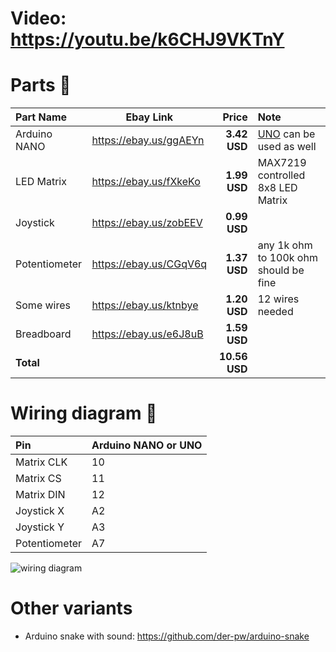 # Video: https://youtu.be/k6CHJ9VKTnY


# Parts :balloon:
Part Name       |       Ebay Link        |        Price | Note
:-------------- | ---------------------- | -----------: | :------------------------------------------------
Arduino NANO    | https://ebay.us/ggAEYn | **3.42 USD** | [UNO](https://ebay.us/Y1kYb3) can be used as well
LED Matrix      | https://ebay.us/fXkeKo | **1.99 USD** | MAX7219 controlled 8x8 LED Matrix
Joystick        | https://ebay.us/zobEEV | **0.99 USD** | 
Potentiometer   | https://ebay.us/CGqV6q | **1.37 USD** | any 1k ohm to 100k ohm should be fine
Some wires      | https://ebay.us/ktnbye | **1.20 USD** | 12 wires needed
Breadboard      | https://ebay.us/e6J8uB | **1.59 USD** | 
**Total**       |                        | **10.56 USD**



# Wiring diagram :tada:
Pin           | Arduino NANO or UNO
:------------ | :------------------
Matrix CLK    | 10
Matrix CS     | 11
Matrix DIN    | 12
Joystick X    | A2
Joystick Y    | A3
Potentiometer | A7

![wiring diagram](https://raw.githubusercontent.com/ondt/arduino-snake/master/images/snake_joystick.png "wiring diagram")



# Other variants
- Arduino snake with sound: https://github.com/der-pw/arduino-snake


